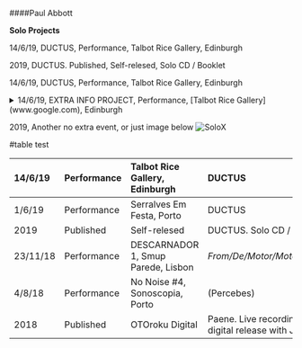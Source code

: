 <!--<link rel="stylesheet" type="text/css" media="all" href="scratch. css" />!-->

<!--<link href="../scratch/scratch.css" rel="stylesheet"></link>!-->

####Paul Abbott

**Solo Projects**

14/6/19, DUCTUS, Performance, Talbot Rice Gallery, Edinburgh

2019, DUCTUS. Published, Self-relesed, Solo CD / Booklet

14/6/19, DUCTUS, Performance, Talbot Rice Gallery, Edinburgh 

<details><summary>
14/6/19, EXTRA INFO PROJECT, Performance, [Talbot Rice Gallery](www.google.com), Edinburgh
</summary>
<iframe style="border: 0; width: 350px; height: 470px;" src="https://bandcamp.com/EmbeddedPlayer/album=53486902/size=large/bgcol=333333/linkcol=ffffff/tracklist=false/transparent=true/" seamless><a href="http://paul-abbott.bandcamp.com/album/ductus">Ductus by Paul Abbott</a></iframe>
</details> 

2019, Another no extra event, or just image below
![SoloX](https://img.discogs.com/UaEGyXTmH5L-ChV3NnZcUnYx1uk=/fit-in/600x600/filters:strip_icc():format(jpeg):mode_rgb():quality(90)/discogs-images/R-8528435-1463419989-8160.png.jpg)

#table test

|  14/6/19 | Performance | Talbot Rice Gallery, Edinburgh | DUCTUS |
| :--- | :--- | :--- | :--- |
|  1/6/19 | Performance | Serralves Em Festa, Porto | DUCTUS |
|  2019 | Published | Self-relesed | DUCTUS. Solo CD / Booklet |
|  23/11/18 | Performance | DESCARNADOR 1, Smup Parede, Lisbon | *From/De/Motor/Motor/To/Para/Seed/Semente* |
|  4/8/18 | Performance | No Noise #4, Sonoscopia, Porto | (Percebes) |
|  2018 | Published | OTOroku Digital | Paene. Live recording from Cafe OTO, double digital release with Jake Meginsky |
